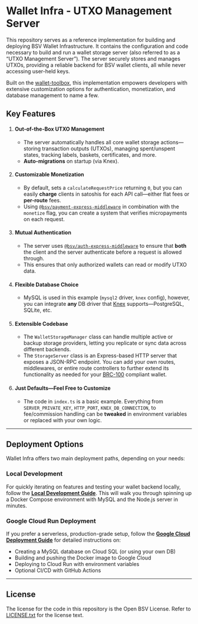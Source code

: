# Wallet Infra - UTXO Management Server

This repository serves as a reference implementation for building and deploying BSV Wallet Infrastructure. It contains the configuration and code necessary to build and run a wallet storage server (also referred to as a “UTXO Management Server”). The server securely stores and manages UTXOs, providing a reliable backend for BSV wallet clients, all while never accessing user-held keys.

Built on the [wallet-toolbox](https://github.com/bitcoin-sv/wallet-toolbox), this implementation empowers developers with extensive customization options for authentication, monetization, and database management to name a few.

## Key Features

1. #### Out-of-the-Box UTXO Management
   - The server automatically handles all core wallet storage actions—storing transaction outputs (UTXOs), managing spent/unspent states, tracking labels, baskets, certificates, and more.
   - **Auto-migrations** on startup (via Knex).

2. #### Customizable Monetization  
   - By default, sets a `calculateRequestPrice` returning `0`, but you can easily **charge** clients in satoshis for each API call—either flat fees or **per-route** fees.
   - Using [`@bsv/payment-express-middleware`](https://github.com/bitcoin-sv/payment-express-middleware) in combination with the `monetize` flag, you can create a system that verifies micropayments on each request.

3. #### Mutual Authentication  
   - The server uses [`@bsv/auth-express-middleware`](https://github.com/bitcoin-sv/auth-express-middleware) to ensure that **both** the client and the server authenticate before a request is allowed through. 
   - This ensures that only authorized wallets can read or modify UTXO data.

4. #### Flexible Database Choice  
   - MySQL is used in this example (`mysql2` driver, `knex` config), however, you can integrate **any** DB driver that [Knex](https://knexjs.org/) supports—PostgreSQL, SQLite, etc. 

5. #### Extensible Codebase  
   - The `WalletStorageManager` class can handle multiple active or backup storage providers, letting you replicate or sync data across different backends.
   - The `StorageServer` class is an Express-based HTTP server that exposes a JSON-RPC endpoint. You can add your own routes, middlewares, or entire route controllers to further extend its functionality as needed for your [BRC-100](https://github.com/bitcoin-sv/BRCs/blob/master/wallet/0100.md) compliant wallet.

6. #### Just Defaults—Feel Free to Customize  
   - The code in `index.ts` is a basic example. Everything from `SERVER_PRIVATE_KEY`, `HTTP_PORT`, `KNEX_DB_CONNECTION`, to fee/commission handling can be **tweaked** in environment variables or replaced with your own logic.

---

## Deployment Options

Wallet Infra offers two main deployment paths, depending on your needs:

### Local Development

For quickly iterating on features and testing your wallet backend locally, follow the [**Local Development Guide**](./guides/local_development.md). This will walk you through spinning up a Docker Compose environment with MySQL and the Node.js server in minutes.

### Google Cloud Run Deployment

If you prefer a serverless, production-grade setup, follow the [**Google Cloud Deployment Guide**](./GCLOUD_DEPLOYMENT.md) for detailed instructions on:
- Creating a MySQL database on Cloud SQL (or using your own DB)  
- Building and pushing the Docker image to Google Cloud  
- Deploying to Cloud Run with environment variables  
- Optional CI/CD with GitHub Actions  

---

## License

The license for the code in this repository is the Open BSV License. Refer to [LICENSE.txt](./LICENSE.txt) for the license text.
